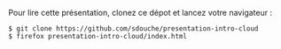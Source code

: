 Pour lire cette présentation, clonez ce dépot et lancez votre navigateur :

```
$ git clone https://github.com/sdouche/presentation-intro-cloud
$ firefox presentation-intro-cloud/index.html
```
